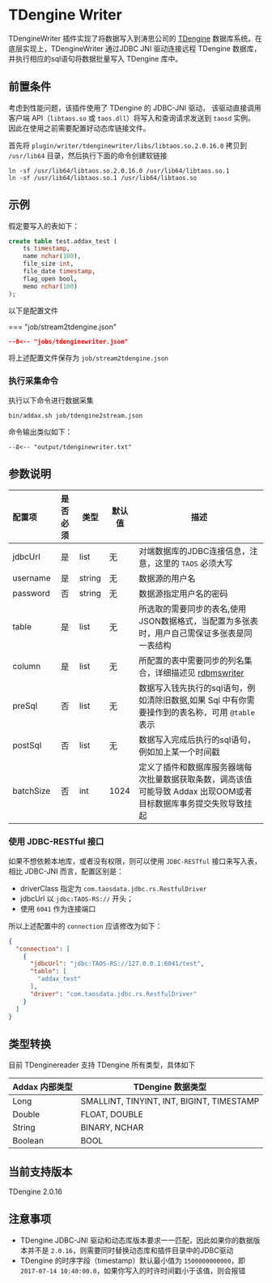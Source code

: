 # TDengine Writer

TDengineWriter 插件实现了将数据写入到涛思公司的 [TDengine](https://www.taosdata.com/cn/) 数据库系统。在底层实现上，TDengineWriter 通过JDBC JNI 驱动连接远程 TDengine 数据库，
并执行相应的sql语句将数据批量写入 TDengine 库中。

## 前置条件

考虑到性能问题，该插件使用了 TDengine 的 JDBC-JNI 驱动， 该驱动直接调用客户端 API（`libtaos.so` 或 `taos.dll`）将写入和查询请求发送到 `taosd` 实例。
因此在使用之前需要配置好动态库链接文件。

首先将 `plugin/writer/tdenginewriter/libs/libtaos.so.2.0.16.0` 拷贝到 `/usr/lib64` 目录，然后执行下面的命令创建软链接

```shell
ln -sf /usr/lib64/libtaos.so.2.0.16.0 /usr/lib64/libtaos.so.1
ln -sf /usr/lib64/libtaos.so.1 /usr/lib64/libtaos.so
```

## 示例

假定要写入的表如下：

```sql
create table test.addax_test (
    ts timestamp,
    name nchar(100),
    file_size int,
    file_date timestamp,
    flag_open bool,
    memo nchar(100)
);
```

以下是配置文件

=== "job/stream2tdengine.json"

  ```json
  --8<-- "jobs/tdenginewriter.json"
  ```

将上述配置文件保存为   `job/stream2tdengine.json`

### 执行采集命令

执行以下命令进行数据采集

```shell
bin/addax.sh job/tdengine2stream.json
```

命令输出类似如下：

```
--8<-- "output/tdenginewriter.txt"
```

## 参数说明

| 配置项          | 是否必须 | 类型  | 默认值 |         描述   |
| :-------------- | :------: | ------ |------------- |-------|
| jdbcUrl         |    是    | list | 无     | 对端数据库的JDBC连接信息，注意，这里的 `TAOS` 必须大写 |
| username        |    是    | string | 无     | 数据源的用户名 |
| password        |    否    | string | 无     | 数据源指定用户名的密码 |
| table           |    是    | list | 无     | 所选取的需要同步的表名,使用JSON数据格式，当配置为多张表时，用户自己需保证多张表是同一表结构 |
| column          |    是    | list | 无     |  所配置的表中需要同步的列名集合，详细描述见 [rdbmswriter](../rdbmswriter) |
| preSql         |    否    | list  | 无     | 数据写入钱先执行的sql语句，例如清除旧数据,如果 Sql 中有你需要操作到的表名称，可用 `@table` 表示 |
| postSql        |   否      | list | 无    | 数据写入完成后执行的sql语句，例如加上某一个时间戳|
| batchSize       |    否    | int | 1024   | 定义了插件和数据库服务器端每次批量数据获取条数，调高该值可能导致 Addax 出现OOM或者目标数据库事务提交失败导致挂起 |

### 使用 JDBC-RESTful 接口

如果不想依赖本地库，或者没有权限，则可以使用 `JDBC-RESTful` 接口来写入表，相比 JDBC-JNI 而言，配置区别是：

- driverClass 指定为 `com.taosdata.jdbc.rs.RestfulDriver`
- jdbcUrl 以 `jdbc:TAOS-RS://` 开头；
- 使用 `6041` 作为连接端口

所以上述配置中的 `connection` 应该修改为如下：

```json
{
  "connection": [
    {
      "jdbcUrl": "jdbc:TAOS-RS://127.0.0.1:6041/test",
      "table": [
        "addax_test"
      ],
      "driver": "com.taosdata.jdbc.rs.RestfulDriver"
    }
  ]
}
```

## 类型转换

目前 TDenginereader 支持 TDengine 所有类型，具体如下

| Addax 内部类型| TDengine 数据类型    |
| -------- | -----  |
| Long     | SMALLINT, TINYINT, INT, BIGINT, TIMESTAMP |
| Double   | FLOAT, DOUBLE|
| String   |  BINARY, NCHAR |
| Boolean  | BOOL   |

## 当前支持版本

TDengine 2.0.16

## 注意事项

- TDengine JDBC-JNI 驱动和动态库版本要求一一匹配，因此如果你的数据版本并不是 `2.0.16`，则需要同时替换动态库和插件目录中的JDBC驱动
- TDengine 的时序字段（timestamp）默认最小值为 `1500000000000`，即 `2017-07-14 10:40:00.0`，如果你写入的时许时间戳小于该值，则会报错
